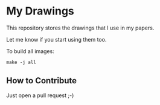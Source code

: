 My Drawings
===========

This repository stores the drawings that I use in my papers.

Let me know if you start using them too.

To build all images:

```
make -j all
```

How to Contribute
-----------------

Just open a pull request ;-)

